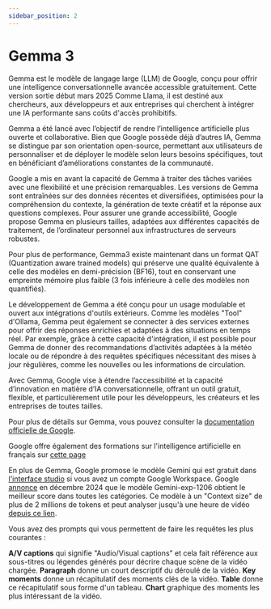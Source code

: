 ```yaml
---
sidebar_position: 2
---
```


# Gemma 3

Gemma est le modèle de langage large (LLM) de Google, conçu pour offrir une intelligence conversationnelle avancée accessible gratuitement. Cette version sortie début mars 2025 Comme Llama, il est destiné aux chercheurs, aux développeurs et aux entreprises qui cherchent à intégrer une IA performante sans coûts d'accès prohibitifs.

Gemma a été lancé avec l’objectif de rendre l’intelligence artificielle plus ouverte et collaborative. Bien que Google possède déjà d’autres IA, Gemma se distingue par son orientation open-source, permettant aux utilisateurs de personnaliser et de déployer le modèle selon leurs besoins spécifiques, tout en bénéficiant d’améliorations constantes de la communauté.

Google a mis en avant la capacité de Gemma à traiter des tâches variées avec une flexibilité et une précision remarquables. Les versions de Gemma sont entraînées sur des données récentes et diversifiées, optimisées pour la compréhension du contexte, la génération de texte créatif et la réponse aux questions complexes. Pour assurer une grande accessibilité, Google propose Gemma en plusieurs tailles, adaptées aux différentes capacités de traitement, de l’ordinateur personnel aux infrastructures de serveurs robustes.

Pour plus de performance, Gemma3 existe maintenant dans un format QAT (Quantization aware trained models) qui préserve une qualité équivalente à celle des modèles en demi-précision (BF16), tout en conservant une empreinte mémoire plus faible (3 fois inférieure à celle des modèles non quantifiés).

Le développement de Gemma a été conçu pour un usage modulable et ouvert aux intégrations d'outils extérieurs. Comme les modèles "Tool" d'Ollama, Gemma peut également se connecter à des services externes pour offrir des réponses enrichies et adaptées à des situations en temps réel. Par exemple, grâce à cette capacité d'intégration, il est possible pour Gemma de donner des recommandations d’activités adaptées à la météo locale ou de répondre à des requêtes spécifiques nécessitant des mises à jour régulières, comme les nouvelles ou les informations de circulation.

Avec Gemma, Google vise à étendre l’accessibilité et la capacité d’innovation en matière d’IA conversationnelle, offrant un outil gratuit, flexible, et particulièrement utile pour les développeurs, les créateurs et les entreprises de toutes tailles.

Pour plus de détails sur Gemma, vous pouvez consulter la [documentation officielle de Google](https://ai.google.dev/gemma?hl=fr).

Google offre également des formations sur l'intelligence artificielle en français sur [cette page](https://www.cloudskillsboost.google/paths/118?locale=fr)

En plus de Gemma, Google promose le modèle Gemini qui est gratuit dans [l'interface studio](https://aistudio.google.com/) si vous avez un compte Google Workspace. Google [annonce](https://x.com/JeffDean/status/1865081640546156993) en décembre 2024 que le modèle Gemini-exp-1206 obtient le meilleur score dans toutes les catégories. Ce modèle à un "Context size" de plus de 2 millions de tokens et peut analyser jusqu'à une heure de vidéo [depuis ce lien](https://aistudio.google.com/app/starter-apps/video?ref=upmynt.com).

Vous avez des prompts qui vous permettent de faire les requêtes les plus courantes :

**A/V captions** qui signifie "Audio/Visual captions" et cela fait référence aux sous-titres ou légendes générés pour décrire chaque scène de la vidéo chargée.
**Paragraph** donne un court descriptif du déroulé de la vidéo.
**Key moments**  donne un récapitulatif des moments clés de la vidéo.
**Table** donne ce récapitulatif sous forme d'un tableau.
**Chart** graphique des moments les plus intéressant de la vidéo.   